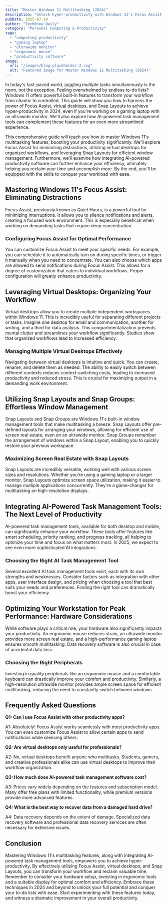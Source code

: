 ```yaml
---
title: "Master Windows 11 Multitasking (2024)"
description: "Unlock hyper-productivity with Windows 11's Focus Assist, virtual desktops, and Snap Layouts.  Boost your workflow with AI task management & improve your gaming laptop, ultrawide monitor setup. Read now!"
pubDate: 2025-07-19
author: "TechBrew Daily"
category: "Personal Computing & Productivity"
tags:
  - "computing-productivity"
  - "gaming laptop"
  - "ultrawide monitor"
  - "ergonomic mouse"
  - "productivity software"
image:
  url: "/images/blog-placeholder-2.svg"
  alt: "Featured image for Master Windows 11 Multitasking (2024)"
---
```


In today's fast-paced world, juggling multiple tasks simultaneously is the norm, not the exception.  Feeling overwhelmed by endless to-do lists?  Windows 11 offers powerful built-in features to transform your workflow from chaotic to controlled. This guide will show you how to harness the power of Focus Assist, virtual desktops, and Snap Layouts to achieve hyper-productivity in 2024, even if you're working on a gaming laptop with an ultrawide monitor.  We'll also explore how AI-powered task management tools can complement these features for an even more streamlined experience.

This comprehensive guide will teach you how to master Windows 11's multitasking features, boosting your productivity significantly. We'll explore Focus Assist for minimizing distractions, utilizing virtual desktops for organized workflows, and leveraging Snap Layouts for efficient window management.  Furthermore, we'll examine how integrating AI-powered productivity software can further enhance your efficiency, ultimately helping you reclaim your time and accomplish more.  By the end, you'll be equipped with the skills to conquer your workload with ease.

## Mastering Windows 11's Focus Assist: Eliminating Distractions

Focus Assist, previously known as Quiet Hours, is a powerful tool for minimizing interruptions. It allows you to silence notifications and alerts, creating a focused work environment.  This is especially beneficial when working on demanding tasks that require deep concentration.

### Configuring Focus Assist for Optimal Performance

You can customize Focus Assist to meet your specific needs.  For example, you can schedule it to automatically turn on during specific times, or trigger it manually when you need to concentrate. You can also choose which apps are allowed to send notifications during Focus Assist.  This allows for a degree of customization that caters to individual workflows.  Proper configuration will greatly enhance productivity.


## Leveraging Virtual Desktops: Organizing Your Workflow

Virtual desktops allow you to create multiple independent workspaces within Windows 11. This is incredibly useful for separating different projects or tasks.  Imagine one desktop for email and communication, another for writing, and a third for data analysis. This compartmentalization prevents mental clutter and streamlines your workflow significantly.  Studies show that organized workflows lead to increased efficiency.

###  Managing Multiple Virtual Desktops Effectively

Navigating between virtual desktops is intuitive and quick.  You can create, rename, and delete them as needed. The ability to easily switch between different contexts reduces context-switching costs, leading to increased productivity and reduced stress.  This is crucial for maximizing output in a demanding work environment.


## Utilizing Snap Layouts and Snap Groups: Effortless Window Management

Snap Layouts and Snap Groups are Windows 11's built-in window management tools that make multitasking a breeze.  Snap Layouts offer pre-defined layouts for arranging your windows, allowing for efficient use of screen real estate, even on an ultrawide monitor. Snap Groups remember the arrangement of windows within a Snap Layout, enabling you to quickly restore your previous workspace.

### Maximizing Screen Real Estate with Snap Layouts

Snap Layouts are incredibly versatile, working well with various screen sizes and resolutions. Whether you’re using a gaming laptop or a larger monitor, Snap Layouts optimize screen space utilization, making it easier to manage multiple applications concurrently. They're a game-changer for multitasking on high-resolution displays.

## Integrating AI-Powered Task Management Tools: The Next Level of Productivity

AI-powered task management tools, available for both desktop and mobile, can significantly enhance your workflow.  These tools offer features like smart scheduling, priority ranking, and progress tracking, all helping to optimize your time and focus on what matters most. In 2025, we expect to see even more sophisticated AI integrations.

### Choosing the Right AI Task Management Tool

Several excellent AI task management tools exist, each with its own strengths and weaknesses.  Consider factors such as integration with other apps, user interface design, and pricing when choosing a tool that best suits your needs and preferences.  Finding the right tool can dramatically boost your efficiency.

## Optimizing Your Workstation for Peak Performance: Hardware Considerations

While software plays a critical role, your hardware also significantly impacts your productivity. An ergonomic mouse reduces strain, an ultrawide monitor provides more screen real estate, and a high-performance gaming laptop ensures smooth multitasking.  Data recovery software is also crucial in case of accidental data loss.

### Choosing the Right Peripherals

Investing in quality peripherals like an ergonomic mouse and a comfortable keyboard can drastically improve your comfort and productivity.  Similarly, a high-resolution ultrawide monitor provides ample screen space for efficient multitasking, reducing the need to constantly switch between windows.



## Frequently Asked Questions

**Q1: Can I use Focus Assist with other productivity apps?**

A1: Absolutely! Focus Assist works seamlessly with most productivity apps.  You can even customize Focus Assist to allow certain apps to send notifications while silencing others.

**Q2: Are virtual desktops only useful for professionals?**

A2: No, virtual desktops benefit anyone who multitasks.  Students, gamers, and creative professionals alike can use virtual desktops to improve their workflow organization.

**Q3:  How much does AI-powered task management software cost?**

A3: Prices vary widely depending on the features and subscription model. Many offer free plans with limited functionality, while premium versions provide more advanced features.

**Q4: What is the best way to recover data from a damaged hard drive?**

A4:  Data recovery depends on the extent of damage.  Specialized data recovery software and professional data recovery services are often necessary for extensive issues.


## Conclusion

Mastering Windows 11's multitasking features, along with integrating AI-powered task management tools, empowers you to achieve hyper-productivity. By effectively utilizing Focus Assist, virtual desktops, and Snap Layouts, you can transform your workflow and reclaim valuable time.  Remember to consider your hardware setup, investing in ergonomic tools and a suitable display for optimal comfort and efficiency.  Embrace these techniques in 2024 and beyond to unlock your full potential and conquer your to-do lists with ease.  Start experimenting with these features today, and witness a dramatic improvement in your overall productivity.